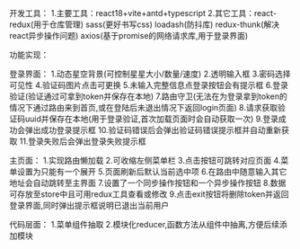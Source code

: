 ﻿开发工具：
1.主要工具：react18+vite+antd+typescript
2.其它工具：react-redux(用于仓库管理) sass(更好书写css) loadash(防抖库) 
            redux-thunk(解决react异步操作问题) axios(基于promise的网络请求库,用于登录界面)


功能实现：

登录界面：
1.动态星空背景(可控制星星大小/数量/速度)
2.透明输入框
3.密码选择可见性
4.验证码图片点击可更换
5.未输入完整信息点登录按钮会有提示框
6.登录验证(验证通过可拿到token并保存在本地)
7.路由守卫(无法在为登录拿到token的情况下通过路由来到首页,或在登陆后未退出情况下返回login页面)
8.请求获取验证码uuid并保存在本地(用于登录验证,首次加载页面时会自动获取一次)
9.登录成功会弹出成功登录提示框
10.验证码错误后会弹出验证码错误提示框并自动重新获取
11.登录失败后会弹出登录失败提示框

主页面：
1.实现路由懒加载
2.可收缩左侧菜单栏
3.点击按钮可跳转对应页面
4.菜单设置为只能有一个展开
5.页面刷新后默认当前选中项
6.在路由中随意输入其它地址会自动跳转至主界面
7.设置了一个同步操作按钮和一个异步操作按钮
8.数据可存放至store中且可用redux工具查看或修改
9.点击exit按钮将删除token并返回登录界面,同时弹出提示框说明已退出当前用户

代码层面：
1.菜单组件抽取
2.模块化reducer,函数方法从组件中抽离,方便后续添加模块

